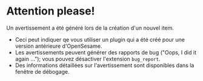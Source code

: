 # Attention please!

Un avertissement a été généré lors de la création d'un nouvel item.

- Ceci peut indiquer qe vous utiliser un plugin qui a été créé pour une version antérieure d'OpenSesame.
- Les avertissements peuvent générer des rapports de bug ("Oops, I did it again ..."); vous pouvez désactiver l'extension `bug_report`.
- Des informations détaillées sur l'avertissement sont disponibles dans la fenêtre de débogage.
